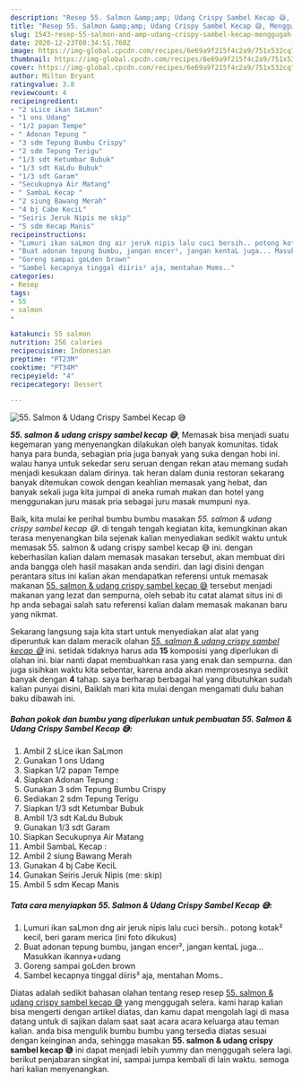 ```yaml
---
description: "Resep 55. Salmon &amp;amp; Udang Crispy Sambel Kecap 😅, Menggugah Selera"
title: "Resep 55. Salmon &amp;amp; Udang Crispy Sambel Kecap 😅, Menggugah Selera"
slug: 1543-resep-55-salmon-and-amp-udang-crispy-sambel-kecap-menggugah-selera
date: 2020-12-23T08:34:51.760Z
image: https://img-global.cpcdn.com/recipes/6e69a9f215f4c2a9/751x532cq70/55-salmon-udang-crispy-sambel-kecap-😅-foto-resep-utama.jpg
thumbnail: https://img-global.cpcdn.com/recipes/6e69a9f215f4c2a9/751x532cq70/55-salmon-udang-crispy-sambel-kecap-😅-foto-resep-utama.jpg
cover: https://img-global.cpcdn.com/recipes/6e69a9f215f4c2a9/751x532cq70/55-salmon-udang-crispy-sambel-kecap-😅-foto-resep-utama.jpg
author: Milton Bryant
ratingvalue: 3.8
reviewcount: 4
recipeingredient:
- "2 sLice ikan SaLmon"
- "1 ons Udang"
- "1/2 papan Tempe"
- " Adonan Tepung "
- "3 sdm Tepung Bumbu Crispy"
- "2 sdm Tepung Terigu"
- "1/3 sdt Ketumbar Bubuk"
- "1/3 sdt KaLdu Bubuk"
- "1/3 sdt Garam"
- "Secukupnya Air Matang"
- " SambaL Kecap "
- "2 siung Bawang Merah"
- "4 bj Cabe KeciL"
- "Seiris Jeruk Nipis me skip"
- "5 sdm Kecap Manis"
recipeinstructions:
- "Lumuri ikan saLmon dng air jeruk nipis lalu cuci bersih.. potong kotak² kecil, beri garam merica (ini foto dikukus)"
- "Buat adonan tepung bumbu, jangan encer², jangan kentaL juga... Masukkan ikannya+udang"
- "Goreng sampai goLden brown"
- "Sambel kecapnya tinggal diiris² aja, mentahan Moms.."
categories:
- Resep
tags:
- 55
- salmon
- 

katakunci: 55 salmon  
nutrition: 256 calories
recipecuisine: Indonesian
preptime: "PT23M"
cooktime: "PT34M"
recipeyield: "4"
recipecategory: Dessert

---
```



![55. Salmon &amp; Udang Crispy Sambel Kecap 😅](https://img-global.cpcdn.com/recipes/6e69a9f215f4c2a9/751x532cq70/55-salmon-udang-crispy-sambel-kecap-😅-foto-resep-utama.jpg)

<b><i>55. salmon &amp; udang crispy sambel kecap 😅</i></b>, Memasak bisa menjadi suatu kegemaran yang menyenangkan dilakukan oleh banyak komunitas. tidak hanya para bunda, sebagian pria juga banyak yang suka dengan hobi ini. walau hanya untuk sekedar seru seruan dengan rekan atau memang sudah menjadi kesukaan dalam dirinya. tak heran dalam dunia restoran sekarang banyak ditemukan cowok dengan keahlian memasak yang hebat, dan banyak sekali juga kita jumpai di aneka rumah makan dan hotel yang menggunakan juru masak pria sebagai juru masak mumpuni nya.

Baik, kita mulai ke perihal bumbu bumbu masakan <i>55. salmon &amp; udang crispy sambel kecap 😅</i>. di tengah tengah kegiatan kita, kemungkinan akan terasa menyenangkan bila sejenak kalian menyediakan sedikit waktu untuk memasak 55. salmon &amp; udang crispy sambel kecap 😅 ini. dengan keberhasilan kalian dalam memasak masakan tersebut, akan membuat diri anda bangga oleh hasil masakan anda sendiri. dan lagi disini dengan perantara situs ini kalian akan mendapatkan referensi untuk memasak makanan <u>55. salmon &amp; udang crispy sambel kecap 😅</u> tersebut menjadi makanan yang lezat dan sempurna, oleh sebab itu catat alamat situs ini di hp anda sebagai salah satu referensi kalian dalam memasak makanan baru yang nikmat.




Sekarang langsung saja kita start untuk menyediakan alat alat yang diperuntuk kan dalam meracik olahan <u><i>55. salmon &amp; udang crispy sambel kecap 😅</i></u> ini. setidak tidaknya harus ada <b>15</b> komposisi yang diperlukan di olahan ini. biar nanti dapat membuahkan rasa yang enak dan sempurna. dan juga sisihkan waktu kita sebentar, karena anda akan memprosesnya sedikit banyak dengan <b>4</b> tahap. saya berharap berbagai hal yang dibutuhkan sudah kalian punyai disini, Baiklah mari kita mulai dengan mengamati dulu bahan baku dibawah ini.

<!--inarticleads1-->

##### Bahan pokok dan bumbu yang diperlukan untuk pembuatan 55. Salmon &amp; Udang Crispy Sambel Kecap 😅:

1. Ambil 2 sLice ikan SaLmon
1. Gunakan 1 ons Udang
1. Siapkan 1/2 papan Tempe
1. Siapkan  Adonan Tepung :
1. Gunakan 3 sdm Tepung Bumbu Crispy
1. Sediakan 2 sdm Tepung Terigu
1. Siapkan 1/3 sdt Ketumbar Bubuk
1. Ambil 1/3 sdt KaLdu Bubuk
1. Gunakan 1/3 sdt Garam
1. Siapkan Secukupnya Air Matang
1. Ambil  SambaL Kecap :
1. Ambil 2 siung Bawang Merah
1. Gunakan 4 bj Cabe KeciL
1. Gunakan Seiris Jeruk Nipis (me: skip)
1. Ambil 5 sdm Kecap Manis




<!--inarticleads2-->

##### Tata cara menyiapkan 55. Salmon &amp; Udang Crispy Sambel Kecap 😅:

1. Lumuri ikan saLmon dng air jeruk nipis lalu cuci bersih.. potong kotak² kecil, beri garam merica (ini foto dikukus)
1. Buat adonan tepung bumbu, jangan encer², jangan kentaL juga... Masukkan ikannya+udang
1. Goreng sampai goLden brown
1. Sambel kecapnya tinggal diiris² aja, mentahan Moms..




Diatas adalah sedikit bahasan olahan tentang resep resep <u>55. salmon &amp; udang crispy sambel kecap 😅</u> yang menggugah selera. kami harap kalian bisa mengerti dengan artikel diatas, dan kamu dapat mengolah lagi di masa datang untuk di sajikan dalam saat saat acara acara keluarga atau teman kalian. anda bisa mengulik bumbu bumbu yang tersedia diatas sesuai dengan keinginan anda, sehingga masakan <b>55. salmon &amp; udang crispy sambel kecap 😅</b> ini dapat menjadi lebih yummy dan menggugah selera lagi. berikut penjabaran singkat ini, sampai jumpa kembali di lain waktu. semoga hari kalian menyenangkan.
